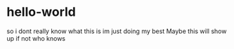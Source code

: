 # hello-world 
so i dont really know what this is
im just doing my best
Maybe this will show up
if not who knows
